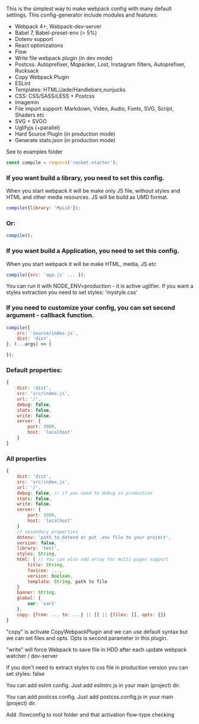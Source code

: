 This is the simplest way to make webpack config with many default settings.
This config-generator include modules and features:

- Webpack 4+, Webpack-dev-server
- Babel 7, Babel-preset-env (> 5%)
- Dotenv support
- React optimizations
- Flow
- Write file webpack plugin (in dev mode)
- Postcss: Autoprefixer, Mqpacker, Lost, Instagram filters, Autoprefixer, Rucksack
- Copy Webpack Plugin
- ESLint
- Templates: HTML/Jade/Handlebars,nunjucks
- CSS: CSS/SASS/LESS + Postcss
- Imagemin
- File import support: Markdown, Video, Audio, Fonts, SVG, Script, Shaders etc
- SVG + SVGO
- Uglifyjs (+parallel)
- Hard Source Plugin (in production mode)
- Generate stats.json (in production mode)

See to examples folder

```jsx
const compile = require('rocket-starter');
```
### If you want build a library, you need to set this config.
When you start webpack it will be make only JS file, without styles and HTML and other media resources. JS will be build as UMD format.
```jsx
compile({library: 'MyLib'});
```
### Or:
```jsx
compile();
```
### If you want build a Application, you need to set this config.
When you start webpack it will be make HTML, media, JS etc
```jsx
compile({src: 'app.js' ... });
```
You can run it with NODE_ENV=production - it is active uglifier. If you want a styles extraction you need to set styles: 'mystyle.css'

### If you need to customize your config, you can set second argument - callback function.

```jsx
compile({
    src: 'source/index.js',
    dist: 'dist',
}, (...args) => {

});
```

### Default properties:

```jsx
{
    dist: 'dist',
    src: 'src/index.js',
    url: '/',
    debug: false,
    stats: false,
    write: false,
    server: {
        port: 3000,
        host: 'localhost'
    }
}
```

### All properties

```jsx
{
    dist: 'dist',
    src: 'src/index.js',
    url: '/',
    debug: false, // if you need to debug in production
    stats: false,
    write: false,
    server: {
        port: 3000,
        host: 'localhost'
    }
    // secondary properties
    dotenv: 'path_to_dotend or put .env file to your project',
    version: false,
    library: 'test',
    styles: String,
    html: { // You can also add array for multi-pages support
        title: String,
        favicon: ...,
        version: Boolean,
        template: String, path to file
    }
    banner: String,
    global: {
        var: 'var1'
    },
    copy: {from: ... to: ...} || [] || {files: [], opts: {}}
}
```
"copy" is activate CopyWebpackPlugin and we can use default syntax but we can set files and opts. Opts is second parameter in this plugin.

"write" will force Webpack to save file in HDD after each update webpack watcher / dev-server

If you don't need to extract styles to css file in production version you can set styles: false

You can add eslint config. Just add eslintrc.js in your main (project) dir.

You can add postcss config. Just add postcss.config.js  in your main (project) dir.

Add .flowconfig to root folder and that activation flow-type checking
